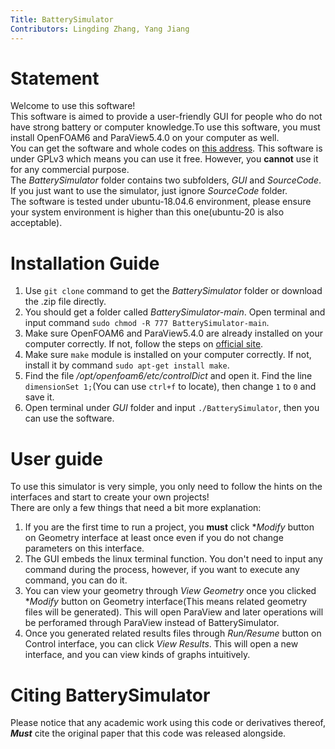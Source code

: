 ```yaml
---
Title: BatterySimulator
Contributors: Lingding Zhang, Yang Jiang
---
```


# Statement
Welcome to use this software!   
This software is aimed to provide a user-friendly GUI for people who do not have strong battery or computer knowledge.To use this software, you must install OpenFOAM6 and ParaView5.4.0 on your computer as well.  
You can get the software and whole codes on <a href="https://github.com/KinomotoTomoyo/BatterySimulator">this address</a>. This software is under GPLv3 which means you can use it free. However, you **cannot** use it for any commercial purpose.  
The *BatterySimulator* folder contains two subfolders, *GUI* and *SourceCode*. If you just want to use the simulator, just ignore *SourceCode* folder.  
The software is tested under ubuntu-18.04.6 environment, please ensure your system environment is higher than this one(ubuntu-20 is also acceptable).

# Installation Guide
1. Use `git clone` command to get the *BatterySimulator* folder or download the .zip file directly.
2. You should get a folder called *BatterySimulator-main*. Open terminal and input command `sudo chmod -R 777 BatterySimulator-main`.
3. Make sure OpenFOAM6 and ParaView5.4.0 are already installed on your computer correctly. If not, follow the steps on <a href="https://openfoam.org/download/6-ubuntu/">official site</a>.
4. Make sure `make` module is installed on your computer correctly. If not, install it by command `sudo apt-get install make`.
5. Find the file */opt/openfoam6/etc/controlDict* and open it. Find the line `dimensionSet 1;`(You can use `ctrl+f` to locate), then change `1` to `0` and save it.
6. Open terminal under *GUI* folder and input `./BatterySimulator`, then you can use the software.

# User guide
To use this simulator is very simple, you only need to follow the hints on the interfaces and start to create your own projects!  
There are only a few things that need a bit more explanation:
1. If you are the first time to run a project, you **must** click **Modify* button on Geometry interface at least once even if you do not change parameters on this interface.
2. The GUI embeds the linux terminal function. You don't need to input any command during the process, however, if you want to execute any command, you can do it.
3. You can view your geometry through *View Geometry* once you clicked **Modify* button on Geometry interface(This means related geometry files will be generated). This will open ParaView and later operations will be perforamed through ParaView instead of BatterySimulator.
4. Once you generated related results files through *Run/Resume* button on Control interface, you can click *View Results*. This will open a new interface, and you can view kinds of graphs intuitively.

# Citing BatterySimulator
Please notice that any academic work using this code or derivatives thereof, **_Must_** cite the original paper that this code was released alongside.
